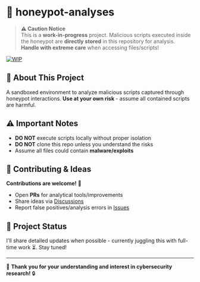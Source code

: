 # 🍯 honeypot-analyses 

> **⚠️ Caution Notice**  
> This is a **work-in-progress** project. Malicious scripts executed inside the honeypot are **directly stored** in this repository for analysis.  
> **Handle with extreme care** when accessing files/scripts!

[![WIP](https://img.shields.io/badge/status-active%20development-orange?style=flat&logo=github&logoColor=white)](https://github.com/yourusername/honeypot-analyses)

## 📌 About This Project
A sandboxed environment to analyze malicious scripts captured through honeypot interactions. **Use at your own risk** - assume all contained scripts are harmful.

## ⚠️ Important Notes
- **DO NOT** execute scripts locally without proper isolation
- **DO NOT** clone this repo unless you understand the risks
- Assume all files could contain **malware/exploits**

## 🤝 Contributing & Ideas
**Contributions are welcome!** 🙌  
- Open **PRs** for analytical tools/improvements
- Share ideas via [Discussions](https://github.com/yourusername/honeypot-analyses/discussions)
- Report false positives/analysis errors in [Issues](https://github.com/yourusername/honeypot-analyses/issues)

## 🚧 Project Status
I'll share detailed updates when possible - currently juggling this with full-time work ⏳. Stay tuned!

---

🙏 **Thank you for your understanding and interest in cybersecurity research!** 🔒
